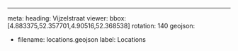 ---
meta:
  heading: Vijzelstraat
viewer:
  bbox: [4.883375,52.357701,4.90516,52.368538]
  rotation: 140
geojson:
  - filename: locations.geojson
    label: Locations